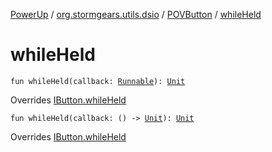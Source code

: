 [PowerUp](../../index.md) / [org.stormgears.utils.dsio](../index.md) / [POVButton](index.md) / [whileHeld](./while-held.md)

# whileHeld

`fun whileHeld(callback: `[`Runnable`](http://docs.oracle.com/javase/8/docs/api/java/lang/Runnable.html)`): `[`Unit`](https://kotlinlang.org/api/latest/jvm/stdlib/kotlin/-unit/index.html)

Overrides [IButton.whileHeld](../-i-button/while-held.md)


`fun whileHeld(callback: () -> `[`Unit`](https://kotlinlang.org/api/latest/jvm/stdlib/kotlin/-unit/index.html)`): `[`Unit`](https://kotlinlang.org/api/latest/jvm/stdlib/kotlin/-unit/index.html)

Overrides [IButton.whileHeld](../-i-button/while-held.md)

